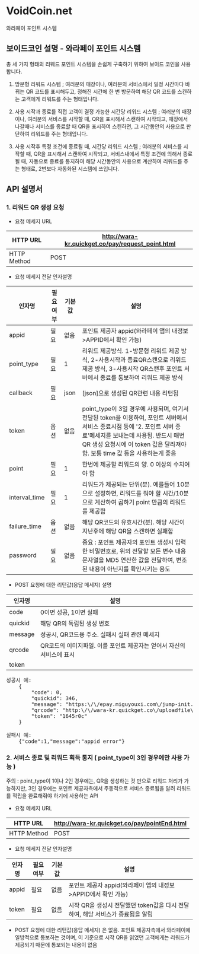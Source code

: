 # VoidCoin.net
와라페이 포인트 시스템

## 보이드코인 설명 - 와라페이 포인트 시스템
총 세 가지 형태의 리웨드 포인트 시스템을 손쉽게 구축하기 위하여 보이드 코인을 사용합니다.
1. 방문형 리워드 시스템
  ; 여러분의 매장이나, 여러분의 서비스에서 일정 시간마다 바뀌는 QR 코드를 표시해두고, 정해진 시간에 한 번 방문하여 해당 QR 코드를 스캔하는 고객에게 리워드를 주는 형태입니다.

2. 사용 시작과 종료를 직접 고객이 결정 가능한 시간당 리워드 시스템
  ; 여러분의 매장이나, 여러분의 서비스를 시작할 때, QR을 표시해서 스캔하여 시작되고, 매장에서 나갈때나 서비스를 종료할 때 QR을 표시하여 스캔하면, 그 시간동안의 사용으로 판단하여 리워드를 주는 형태입니다.

3. 사용 시작후 특정 조건에 종료될 때, 시간당 리워드 시스템
  ; 여러분의 서비스를 시작할 때, QR을 표시해서 스캔하여 시작되고, 서비스내에서 특정 조건에 의해서 종료될 때, 자동으로 종료를 통지하여 해당 시간동안의 사용으로 계산하여 리워드를 주는 형태로, 2번보다 자동화된 시스템에 쓰입니다.

## API 설명서

### 1. 리워드 QR 생성 요청

* 요청 메세지 URL

HTTP URL|http://wara-kr.quickget.co/pay/request_point.html
----|----
HTTP Method|POST

* 요청 메세지 전달 인자설명

인자명|필요여부|기본값|설명
----|----|----|----
appid|필요|없음|포인트 제공자 appid(와라페이 앱의 내정보>APPID에서 확인 가능)
point_type|필요|1|리워드 제공방식. 1-방문형 리워드 제공 방식, 2-사용시작과 종료QR스캔으로 리워드 제공 방식, 3-사용시작 QR스캔후 포인트 서버에서 종료를 통보하여 리워드 제공 방식 
callback|필요|json|[json]으로 생성된 QR관련 내용 리턴됨
token|옵션|없음|point_type이 3일 경우에 사용되며, 여기서 전달된 token을 이용하여, 포인트 서버에서 서비스 종료시점 등에 '2. 포인트 서버 종료'메세지를 보내는데 사용됨. 반드시 매번 QR 생성 요청시에 이 token 값은 달라져야 함. 보통 time 값 등을 사용하는게 좋음
point|필요|1|한번에 제공할 리워드의 양. 0 이상의 수치여야 함
interval_time|필요|1|리워드가 제공되는 단위(분). 예를들어 10분으로 설정하면, 리워드를 줘야 할 시간/10분으로 계산하여 곱하기 point 만큼의 리워드를 제공함
failure_time|옵션|없음|해당 QR코드의 유효시간(분). 해당 시간이 지난후에 해당 QR을 스캔하면 실패함
password|필요|없음|중요 : 포인트 제공자의 포인트 생성시 입력한 비밀번호로, 위의 전달할 모든 변수 내용 문자열을 MD5 연산한 값을 전달하여, 변조된 내용이 아닌지를 확인시키는 용도

* POST 요청에 대한 리턴값(응답 메세지) 설명

인자명|설명
----|----
code|0이면 성공, 1이면 실패
quickid|해당 QR의 독립된 생성 번호
message|성공시, QR코드용 주소. 실패시 실패 관련 메세지 
qrcode|QR코드의 이미지파일. 이를 포인트 제공자는 얻어서 자신의 서비스에 표시
token|

<pre>
성공시 예: 
	{
		"code": 0,
		"quickid": 346,
		"message": "https:\/\/epay.miguyouxi.com\/jump-init.do?cmd=quick&country=kr&id=MzQ2",
		"qrcode": "http:\/\/wara-kr.quickget.co\/uploadfile\/qrcode\/3139ed4b18377b36bcf1857bb8255489_logo.png",
		"token": "1645r0c"
	}
	
실패시 예: 
	{"code":1,"message":"appid_error"}
</pre>

### 2. 서비스 종료 및 리워드 획득 통지 ( point_type이 3인 경우에만 사용 가능 )
주의 : point_type이 1이나 2인 경우에는, QR을 생성하는 것 만으로 리워드 처리가 가능하지만, 3인 경우에는 포인트 제공자측에서 주동적으로 서비스 종료됨을 알려 리워드를 적립을 완료해줘야 하기에 사용하는 API

* 요청 메세지 URL

HTTP URL|http://wara-kr.quickget.co/pay/pointEnd.html
----|----
HTTP Method|POST

* 요청 메세지 전달 인자설명

인자명|필요여부|기본값|설명
----|----|----|----
appid|필요|없음|포인트 제공자 appid(와라페이 앱의 내정보>APPID에서 확인 가능)
token|필요|없음|시작 QR을 생성시 전달했던 token값을 다시 전달하여, 해당 서비스가 종료됨을 알림

* POST 요청에 대한 리턴값(응답 메세지) 은 없음. 포인트 제공자측에서 와라페이에 일방적으로 통보하는 것이며, 이 기준으로 시작 QR을 읽었던 고객에게는 리워드가 제공되기 때문에 통보되는 내용이 없음
